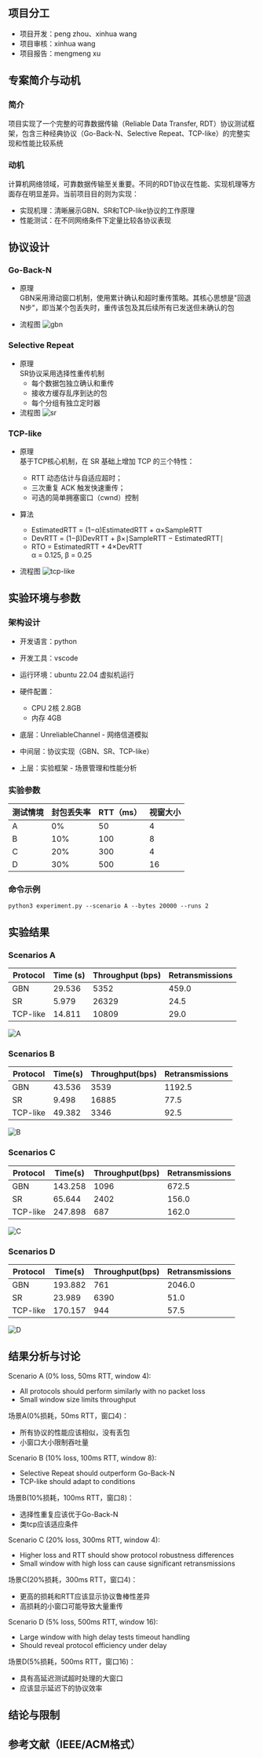 ## 项目分工

- 项目开发：peng zhou、xinhua wang
- 项目审核：xinhua wang
- 项目报告：mengmeng xu

## 专案简介与动机

### 简介
项目实现了一个完整的可靠数据传输（Reliable Data Transfer, RDT）协议测试框架，包含三种经典协议（Go-Back-N、Selective Repeat、TCP-like）的完整实现和性能比较系统

### 动机
计算机网络领域，可靠数据传输至关重要。不同的RDT协议在性能、实现机理等方面存在明显差异。当前项目目的则为实现：
- 实现机理​：清晰展示GBN、SR和TCP-like协议的工作原理
- ​性能测试​：在不同网络条件下定量比较各协议表现

## 协议设计
### Go-Back-N
- 原理  
GBN采用滑动窗口机制，使用累计确认和超时重传策略。其核心思想是"回退N步"，即当某个包丢失时，重传该包及其后续所有已发送但未确认的包

- 流程图
![gbn](/resource/gbn.png)
### Selective Repeat
- 原理  
    SR协议采用选择性重传机制
    - 每个数据包独立确认和重传
    - 接收方缓存乱序到达的包
    - 每个分组有独立定时器 
- 流程图
![sr](/resource/sr.png)

### TCP-like
- 原理  
    基于TCP核心机制，在 SR 基础上增加 TCP 的三个特性：
    - RTT 动态估计与自适应超时；
    - 三次重复 ACK 触发快速重传；
    - 可选的简单拥塞窗口（cwnd）控制

- 算法  
    - EstimatedRTT = (1−α)EstimatedRTT + α×SampleRTT  
    - DevRTT = (1−β)DevRTT + β×∣SampleRTT − EstimatedRTT∣  
    - RTO = EstimatedRTT + 4×DevRTT  
    α = 0.125, β = 0.25

- 流程图
![tcp-like](/resource/tcp-like.png)

## 实验环境与参数
### 架构设计
- 开发语言：python
- 开发工具：vscode
- 运行环境：ubuntu 22.04 虚拟机运行
- 硬件配置：
    - CPU 2核 2.8GB
    - 内存 4GB

- ​底层​：UnreliableChannel - 网络信道模拟
- ​中间层​：协议实现（GBN、SR、TCP-like）
- ​上层​：实验框架 - 场景管理和性能分析

### 实验参数
| 测试情境 | 封包丢失率 | RTT（ms） | 视窗大小 |
| ------- | ------- | ------- | ------- |
| A | 0% | 50 | 4 |
| B | 10% | 100 | 8 |
| C | 20% | 300 | 4 |
| D | 30% | 500 | 16 |


### 命令示例

```
python3 experiment.py --scenario A --bytes 20000 --runs 2
```
## 实验结果
### Scenarios A
| Protocol | Time (s) | Throughput (bps) | Retransmissions |
|----------|----------|------------------|-----------------|
| GBN      | 29.536   | 5352             | 459.0           |
| SR       | 5.979    | 26329            | 24.5            |
| TCP-like | 14.811   | 10809            | 29.0            |

![A](/plots/scenario_A.png)
### Scenarios B
| Protocol | Time(s) | Throughput(bps) | Retransmissions |
|----------|---------|----------------|-----------------|
| GBN      | 43.536  | 3539           | 1192.5          |
| SR       | 9.498   | 16885          | 77.5            |
| TCP-like | 49.382  | 3346           | 92.5            |

![B](/plots/scenario_B.png)
### Scenarios C
| Protocol | Time(s) | Throughput(bps) | Retransmissions |
|----------|---------|----------------|-----------------|
| GBN      | 143.258  | 1096          | 672.5           |
| SR       | 65.644   | 2402          | 156.0           |
| TCP-like | 247.898  | 687           | 162.0           |

![C](/plots/scenario_C.png)

### Scenarios D
| Protocol | Time(s) | Throughput(bps) | Retransmissions |
|----------|---------|----------------|-----------------|
| GBN      | 193.882 | 761            | 2046.0          |
| SR       | 23.989   | 6390          | 51.0            |
| TCP-like | 170.157  | 944           | 57.5            |

![D](/plots/scenario_D.png)

## 结果分析与讨论

Scenario A (0% loss, 50ms RTT, window 4):
- All protocols should perform similarly with no packet loss
- Small window size limits throughput  

场景A(0%损耗，50ms RTT，窗口4)：
- 所有协议的性能应该相似，没有丢包
- 小窗口大小限制吞吐量

Scenario B (10% loss, 100ms RTT, window 8):
- Selective Repeat should outperform Go-Back-N
- TCP-like should adapt to conditions

场景B(10%损耗，100ms RTT，窗口8)：
- 选择性重复应该优于Go-Back-N
- 类tcp应该适应条件

Scenario C (20% loss, 300ms RTT, window 4):
- Higher loss and RTT should show protocol robustness differences
- Small window with high loss can cause significant retransmissions

场景C(20%损耗，300ms RTT，窗口4)：
- 更高的损耗和RTT应该显示协议鲁棒性差异
- 高损耗的小窗口可能导致大量重传

Scenario D (5% loss, 500ms RTT, window 16):
- Large window with high delay tests timeout handling
- Should reveal protocol efficiency under delay

场景D(5%损耗，500ms RTT，窗口16)：
- 具有高延迟测试超时处理的大窗口
- 应该显示延迟下的协议效率

## 结论与限制


## 参考文献（IEEE/ACM格式）